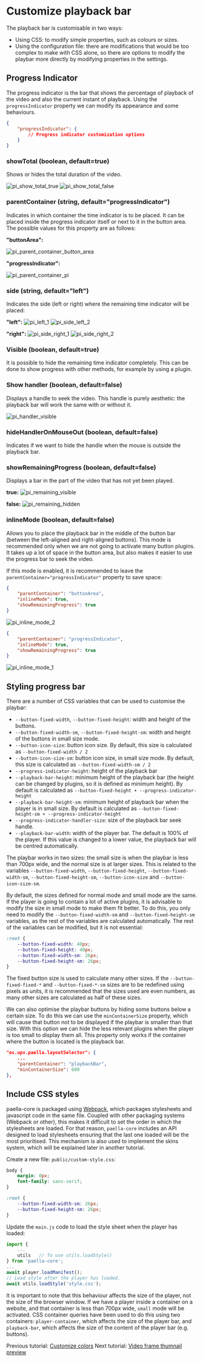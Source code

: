 # Customize playback bar

The playback bar is customisable in two ways:

- Using CSS: to modify simple properties, such as colours or sizes.
- Using the configuration file: there are modifications that would be too complex to make with CSS alone, so there are options to modify the playbar more directly by modifying properties in the settings.


## Progress Indicator

The progress indicator is the bar that shows the percentage of playback of the video and also the current instant of playback. Using the `progressIndicator` property we can modify its appearance and some behaviours.

```json
{
    "progressIndicator": {
        // Progress indicator customization options
    }
}
```

### showTotal (boolean, default=true)

Shows or hides the total duration of the video.

![pi_show_total_true](pi_show_total_true.jpg)
![pi_show_total_false](pi_show_total_false.jpg)

### parentContainer (string, default="progressIndicator")

Indicates in which container the time indicator is to be placed. It can be placed inside the progress indicator itself or next to it in the button area. The possible values for this property are as follows:

**"buttonArea":**

![pi_parent_container_button_area](pi_parent_container_button_area.jpg)

**"progressIndicator":**

![pi_parent_container_pi](pi_parent_container_pi.jpg)

### side (string, default="left")

Indicates the side (left or right) where the remaining time indicator will be placed:

**"left":**
![pi_left_1](pi_side_left_1.jpg)
![pi_side_left_2](pi_side_left_2.jpg)

**"right":**
![pi_side_right_1](pi_side_right_1.jpg)
![pi_side_right_2](pi_side_right_2.jpg)


### Visible (boolean, default=true)

It is possible to hide the remaining time indicator completely. This can be done to show progress with other methods, for example by using a plugin.

### Show handler (boolean, default=false)

Displays a handle to seek the video. This handle is purely aesthetic: the playback bar will work the same with or without it.

![pi_handler_visible](pi_handler_visible.jpg)

### hideHandlerOnMouseOut (boolean, default=false)

Indicates if we want to hide the handle when the mouse is outside the playback bar.


### showRemainingProgress (boolean, default=false)

Displays a bar in the part of the video that has not yet been played.

**true:**
![pi_remaining_visible](pi_remaining_visible.jpg)

**false:**
![pi_remaining_hidden](pi_remaining_hidden.jpg)


### inlineMode (boolean, default=false)

Allows you to place the playback bar in the middle of the button bar (between the left-aligned and right-aligned buttons). This mode is recommended only when we are not going to activate many button plugins. It takes up a lot of space in the button area, but also makes it easier to use the progress bar to seek the video.

If this mode is enabled, it is recommended to leave the `parentContainer="progressIndicator"` property to save space:

```json
{
    "parentContainer": "buttonArea",
    "inlineMode": true,
    "showRemainingProgress": true
}
```

![pi_inline_mode_2](pi_inline_mode_2.jpg)

```json
{
    "parentContainer": "progressIndicator",
    "inlineMode": true,
    "showRemainingProgress": true
}
```
![pi_inline_mode_1](pi_inline_mode_1.jpg)


## Styling progress bar

There are a number of CSS variables that can be used to customise the playbar:

- `--button-fixed-width`, `--button-fixed-height`: width and height of the buttons.
- `--button-fixed-width-sm`, `--button-fixed-height-sm`: width and height of the buttons in small size mode.
- `--button-icon-size`: button icon size. By default, this size is calculated as `--button-fixed-width / 2`
- `--button-icon-size-sm`: button icon size, in small size mode. By default, this size is calculated as `--button-fixed-width-sm / 2`
- `--progress-indicator-height`: height of the playback bar
- `--playback-bar-height`: minimum height of the playback bar (the height can be changed by plugins, so it is defined as minimum height). By default is calculated as `--button-fixed-height + --progress-indicator-height`
- `--playback-bar-height-sm`: minimum height of playback bar when the player is in small size. By default is calculated as `--button-fixed-height-sm + --progress-indicator-height`
- `--progress-indicator-handler-size`: size of the playback bar seek handle.
- `--playback-bar-width`: width of the player bar. The default is 100% of the player. If this value is changed to a lower value, the playback bar will be centred automatically.

The playbar works in two sizes: the small size is when the playbar is less than 700px wide, and the normal size is at larger sizes. This is related to the variables `--button-fixed-width`, `--button-fixed-height`, `--button-fixed-width-sm`, `--button-fixed-height-sm`, `--button-icon-size` and `--button-icon-size-sm`.

By default, the sizes defined for normal mode and small mode are the same. If the player is going to contain a lot of active plugins, it is advisable to modify the size in small mode to make them fit better. To do this, you only need to modify the `--button-fixed-width-sm` and `--button-fixed-height-sm` variables, as the rest of the variables are calculated automatically. The rest of the variables can be modified, but it is not essential:

```css
:root {
    --button-fixed-width: 40px;
    --button-fixed-height: 40px;
    --button-fixed-width-sm: 26px;
    --button-fixed-height-sm: 26px;
}
```

The fixed button size is used to calculate many other sizes. If the `--button-fixed-fixed-*` and `--button-fixed-*-sm` sizes are to be redefined using pixels as units, it is recommended that the sizes used are even numbers, as many other sizes are calculated as half of these sizes.

We can also optimise the playbar buttons by hiding some buttons below a certain size. To do this we can use the `minContainerSize` property, which will cause that button not to be displayed if the playbar is smaller than that size. With this option we can hide the less relevant plugins when the player is too small to display them all. This property only works if the container where the button is located is the playback bar.

```json
"es.upv.paella.layoutSelector": {
    ...
    "parentContainer": "playbackBar",
    "minContainerSize": 600
},
```

## Include CSS styles

paella-core is packaged using [Webpack](https://webpack.js.org), which packages stylesheets and javascript code in the same file. Coupled with other packaging systems (Webpack or other), this makes it difficult to set the order in which the stylesheets are loaded. For that reason, `paella-core` includes an API designed to load stylesheets ensuring that the last one loaded will be the most prioritised. This mechanism is also used to implement the skins system, which will be explained later in another tutorial.

Create a new file: `public/custom-style.css`:

```css
body {
    margin: 0px;
    font-family: sans-serif;
}

:root {
    --button-fixed-width-sm: 26px;
    --button-fixed-height-sm: 26px;
}
```

Update the `main.js` code to load the style sheet when the player has loaded:

```js
import {
    ...
    utils   // To use utils.loadStyle()
} from 'paella-core';
...
await player.loadManifest();
// Load style after the player has loaded.
await utils.loadStyle('style.css');
```

It is important to note that this behaviour affects the size of the player, not the size of the browser window. If we have a player inside a container on a website, and that container is less than 700px wide, `small` mode will be activated. CSS container queries have been used to do this using two containers: `player-container`, which affects the size of the player bar, and `playback-bar`, which affects the size of the content of the player bar (e.g. buttons).



Previous tutorial: [Customize colors](customize_colors.md)
Next tutorial: [Video frame thumnail preview](video_frames_preview.md)
